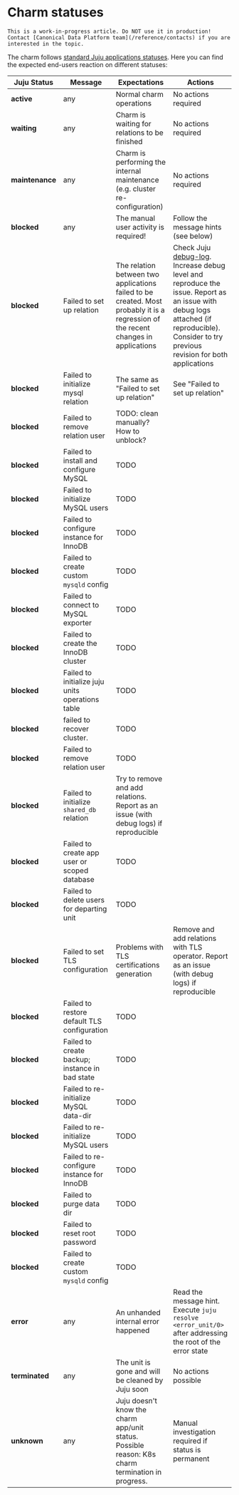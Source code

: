 # Charm statuses

```{caution}
This is a work-in-progress article. Do NOT use it in production! Contact [Canonical Data Platform team](/reference/contacts) if you are interested in the topic.
```

The charm follows [standard Juju applications statuses](https://documentation.ubuntu.com/juju/3.6/reference/status/#application-status). Here you can find the expected end-users reaction on different statuses:

| Juju Status | Message | Expectations | Actions |
|-------|-------|-------|-------|
| **active** | any | Normal charm operations | No actions required |
| **waiting** | any | Charm is waiting for relations to be finished | No actions required |
| **maintenance** | any | Charm is performing the internal maintenance (e.g. cluster re-configuration) | No actions required |
| **blocked** | any | The manual user activity is required! | Follow the message hints (see below) |
| **blocked** | Failed to set up relation | The relation between two applications failed to be created. Most probably it is a regression of the recent changes in applications | Check Juju [debug-log](https://documentation.ubuntu.com/juju/3.6/reference/juju-cli/list-of-juju-cli-commands/debug-log/). Increase debug level and reproduce the issue. Report as an issue with debug logs attached (if reproducible). Consider to try previous revision for both applications |
| **blocked** | Failed to initialize mysql relation | The same as "Failed to set up relation" | See "Failed to set up relation" |
| **blocked** | Failed to remove relation user | TODO: clean manually? How to unblock? | |
| **blocked** | Failed to install and configure MySQL | TODO |  |
| **blocked** | Failed to initialize MySQL users | TODO | |
| **blocked** | Failed to configure instance for InnoDB | TODO | |
| **blocked** | Failed to create custom `mysqld` config | TODO | |
| **blocked** | Failed to connect to MySQL exporter | TODO | |
| **blocked** | Failed to create the InnoDB cluster | TODO | |
| **blocked** | Failed to initialize juju units operations table | TODO | |
| **blocked** | failed to recover cluster. | TODO | |
| **blocked** | Failed to remove relation user | TODO | |
| **blocked** | Failed to initialize `shared_db` relation | Try to remove and add relations. Report as an issue (with debug logs) if reproducible | |
| **blocked** | Failed to create app user or scoped database | TODO | |
| **blocked** | Failed to delete users for departing unit | TODO | |
| **blocked** | Failed to set TLS configuration | Problems with TLS certifications generation| Remove and add relations with TLS operator. Report as an issue (with debug logs) if reproducible |
| **blocked** | Failed to restore default TLS configuration | TODO | |
| **blocked** | Failed to create backup; instance in bad state | TODO | |
| **blocked** | Failed to re-initialize MySQL data-dir | TODO | |
| **blocked** | Failed to re-initialize MySQL users | TODO | |
| **blocked** | Failed to re-configure instance for InnoDB | TODO | |
| **blocked** | Failed to purge data dir | TODO | |
| **blocked** | Failed to reset root password | TODO | |
| **blocked** | Failed to create custom `mysqld` config | TODO | |
| **error** | any | An unhanded internal error happened | Read the message hint. Execute `juju resolve <error_unit/0>` after addressing the root of the error state |
| **terminated** | any | The unit is gone and will be cleaned by Juju soon | No actions possible |
| **unknown** | any | Juju doesn't know the charm app/unit status. Possible reason: K8s charm termination in progress. | Manual investigation required if status is permanent |

